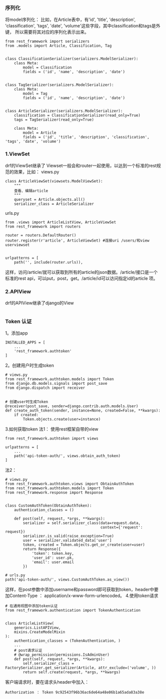 ### 序列化
将model序列化：
比如，在Article表中，有'id', 'title', 'description', 'classification', 'tags', 'date', 'volume'这些字段，其中classification和tags是外键，
所以需要将其对应的序列化表示出来。
```
from rest_framework import serializers
from .models import Article, Classification, Tag


class ClassificationSerializer(serializers.ModelSerializer):
    class Meta:
        model = Classification
        fields = ('id', 'name', 'description', 'date')


class TagSerializer(serializers.ModelSerializer):
    class Meta:
        model = Tag
        fields = ('id', 'name', 'description', 'date')


class ArticleSerializer(serializers.ModelSerializer):
    classification = ClassificationSerializer(read_only=True)
    tags = TagSerializer(read_only=True)

    class Meta:
        model = Article
        fields = ('id', 'title', 'description', 'classification', 'tags', 'date', 'volume')

```
### 1.ViewSet
drf的ViewSet继承了
Viewset一般会和router一起使用，以达到一个标准的rest规范的效果，比如：
views.py
```
class ArticleViewSet(viewsets.ModelViewSet):
    """
    查看、编辑article
    """
    queryset = Article.objects.all()
    serializer_class = ArticleSerializer
```
urls.py
```
from .views import ArticleListView, ArticleViewSet
from rest_framework import routers

router = routers.DefaultRouter()
router.register(r'article', ArticleViewSet)	#连接uri /users/和view userviewset


urlpatterns = [
    path('', include(router.urls)),
```
这样，访问/article/就可以获取到所有的article的json数据。/article/接口是一个标准的rest api，可以put，post，get。/article/id可以访问指定id的article
项。
### 2.APIView
drf的APIView继承了django的View
```

```
### Token 认证
1。添加app
```
INSTALLED_APPS = [
    ...
    'rest_framework.authtoken'
]
```
2。创建用户时生成token
```
# views.py
from rest_framework.authtoken.models import Token
from django.db.models.signals import post_save
from django.dispatch import receiver


# 创建user时生成Token
@receiver(post_save, sender=django.contrib.auth.models.User)
def create_auth_token(sender, instance=None, created=False, **kwargs):
    if created:
        Token.objects.create(user=instance)
```
3.如何获取token
法1：
使用rest框架自带的view

```
from rest_framework.authtoken import views

urlpatterns = [
    ...
    path('api-token-auth/', views.obtain_auth_token)
]
```
法2：
```
# views.py
from rest_framework.authtoken.views import ObtainAuthToken
from rest_framework.authtoken.models import Token
from rest_framework.response import Response


class CustomAuthToken(ObtainAuthToken):
    authentication_classes = ()

    def post(self, request, *args, **kwargs):
        serializer = self.serializer_class(data=request.data,
                                           context={'request': request})
        serializer.is_valid(raise_exception=True)
        user = serializer.validated_data['user']
        token, created = Token.objects.get_or_create(user=user)
        return Response({
            'token': token.key,
            'user_id': user.pk,
            'email': user.email
        })
        
# urls.py
path('api-token-auth/', views.CustomAuthToken.as_view())
```
这样，在post参数中添加username和password即可获取到token，header中要加Content-Type ： application/x-www-form-urlencoded。
4.使用token请求
```
# 在通用视图中添加token认证
from rest_framework.authentication import TokenAuthentication


class ArticleListView(
    generics.ListAPIView,
    mixins.CreateModelMixin
):
    authentication_classes = (TokenAuthentication, )
    ...
    # post请求认证
    # @wrap_permission(permissions.IsAdminUser)
    def post(self, request, *args, **kwargs):
        self.serializer_class = FactorySerializer.get_serializer(Article, attr_exclude=('volume', ))
        return self.create(request, *args, **kwargs)
```
客户端请求时，要在请求头header中加入：
```
Authorization ： Token 9c92543f96b36ac6de64a48e06b1a65ada83a38e
```

